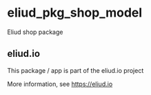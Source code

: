 # eliud_pkg_shop_model

Eliud shop package

## eliud.io

This package / app is part of the eliud.io project

More information, see https://eliud.io
